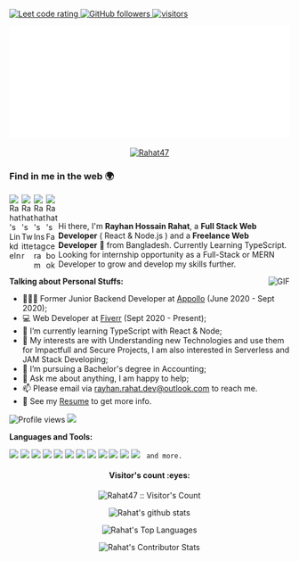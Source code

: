 <p align="left">
  <a href="https://leetcode.com/Rahat47/">
    <img src="https://cp-logo.vercel.app/leetcode/Rahat47" alt="Leet code rating" />
  </a>
  <a href="https://github.com/Rahat47?tab=followers">
    <img alt="GitHub followers" src="https://img.shields.io/github/followers/Rahat47?color=green&logo=github">
  </a>
  <a href="https://github.com/Rahat47/">
    <img src="https://komarev.com/ghpvc/?username=Rahat47" alt="visitors" />
  </a>

</p>

<img src="https://github.com/Rahat47/Rahat47/blob/main/svg.svg"/>

<p align="center"> <a href="https://github.com/ryo-ma/github-profile-trophy"><img src="https://github-profile-trophy.vercel.app/?username=Rahat47&theme=onedark" alt="Rahat47" /></a> </p>

### Find in me in the web 🌍

<a href="https://www.linkedin.com/in/rh-rahat/">
  <img align="left" alt="Rahat's LinkdeIn" width="22px" src="https://cdn.jsdelivr.net/npm/simple-icons@v3/icons/linkedin.svg" />
</a>
<a href="https://twitter.com/rh_rahat_dev">
  <img align="left" alt="Rahat's Twitter" width="22px" src="https://cdn.jsdelivr.net/npm/simple-icons@v4/icons/twitter.svg" />
</a>
<a href="https://www.instagram.com/rh.rahat0047/">
  <img align="left" alt="Rahat's Instagram" width="22px" src="https://cdn.jsdelivr.net/npm/simple-icons@v3/icons/instagram.svg" />
</a>
<a href="https://www.facebook.com/rayhanhossain.rahat.5/">
  <img align="left" alt="Rahat's Facebook" width="22px" src="https://cdn.jsdelivr.net/npm/simple-icons@v3/icons/facebook.svg" />
</a>

<br />
<br />

Hi there, I'm **Rayhan Hossain Rahat**, a **Full Stack Web Developer** ( React & Node.js ) and a **Freelance Web Developer** 🚀 from Bangladesh. Currently Learning TypeScript. Looking for internship opportunity as a Full-Stack or MERN Developer to grow and develop my skills further.

  <img align="right" alt="GIF" src="https://i.pinimg.com/originals/e4/26/70/e426702edf874b181aced1e2fa5c6cde.gif" />

**Talking about Personal Stuffs:**

-   👨🏽‍💻 Former Junior Backend Developer at [Appollo](https://app.tryappollo.com/) (June 2020 - Sept 2020);
-   💻 Web Developer at [Fiverr](https://www.fiverr.com/rh_rahat_47?up_rollout=true) (Sept 2020 - Present);
-   🌱 I’m currently learning TypeScript with React & Node;
-   🤔 My interests are with Understanding new Technologies and use them for Impactfull and Secure Projects, I am also interested in Serverless and JAM Stack Developing;
-   💼 I’m pursuing a Bachelor's degree in Accounting;
-   💬 Ask me about anything, I am happy to help;
-   📫 Please email via [rayhan.rahat.dev@outlook.com](mailto:rayhan.rahat.dev@outlook.com) to reach me.
-   📝 See my [Resume](https://drive.google.com/file/d/16ChiELjjlb6u76pc3oqw1DwzfNXnZ8zU/view?usp=sharing) to get more info.

![Profile views](https://gpvc.arturio.dev/Rahat47) <img src="https://img.shields.io/github/followers/Rahat47?label=Follow" style=" float:left, margin-right:10px" />

**Languages and Tools:**

<code><img src="https://img.shields.io/badge/-JavaScript-eed718?style=flat&logo=javascript&logoColor=ffffff"></code>
<code><img src="https://img.shields.io/badge/-React-000000?style=flat&logo=react&logoColor=00c8ff"></code>
<code><img src="https://img.shields.io/badge/-MongoDB-4DB33D?style=flat&logo=mongodb&logoColor=FFFFFF"></code>
<code><img src="https://img.shields.io/badge/-Express.js-787878?style=flat"></code>
<code><img src="https://img.shields.io/badge/-Node.js-3C873A?style=flat&logo=Node.js&logoColor=white"></code>
<code><img src="https://img.shields.io/badge/-Firebase-FFA611?style=flat&logo=firebase&logoColor=FFFFFF"></code>
<code><img src="http://img.shields.io/badge/-Git-F1502F?style=flat&logo=git&logoColor=FFFFFF"></code>
<code><img src="http://img.shields.io/badge/-Vercel-black?style=flat&logo=vercel&logoColor=white"></code>
<code><img src="http://img.shields.io/badge/-Heroku-430098?style=flat&logo=heroku&logoColor=white"></code>
<code><img src="http://img.shields.io/badge/-VS%20Code-007ACC?style=flat&logo=visual%20studio%20code&logoColor=white"></code>
<code><img src="http://img.shields.io/badge/-Github-000000?style=flat&logo=github&logoColor=FFFFFF"></code>
<code><img src="https://img.shields.io/badge/-Sass-cc6699?style=flat&logo=sass&logoColor=ffffff"></code>
<code> and more. </code>

<h4 align="center">Visitor's count :eyes:</h4>

<p align="center"><img src="https://profile-counter.glitch.me/{Rahat47}/count.svg" alt="Rahat47 :: Visitor's Count" /></p>

<p align="center">
<img src="https://github-readme-stats.vercel.app/api?username=Rahat47&show_icons=true&hide_border=true" alt="Rahat's github stats" />
</p>
<p align="center">
<img src="https://github-readme-stats.vercel.app/api/top-langs?username=Rahat47&show_icons=true&locale=en&layout=compact" alt="Rahat's Top Languages" />
</p>
<p align="center">
<img src="https://github-readme-streak-stats.herokuapp.com/?user=Rahat47" alt="Rahat's Contributor Stats" />
</p>
